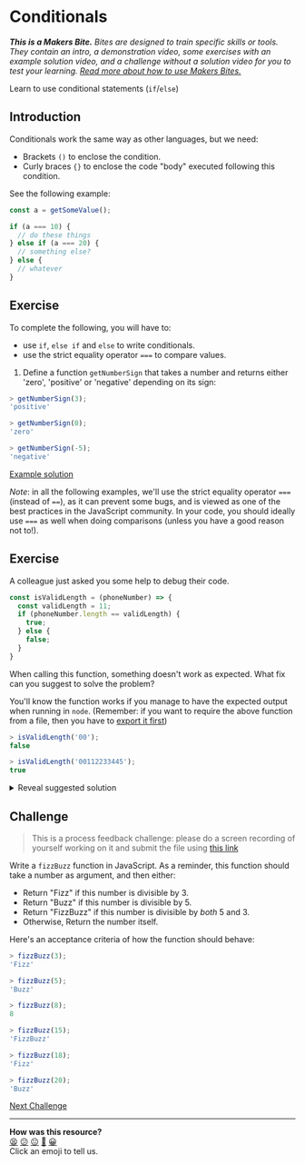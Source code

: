 # Conditionals

_**This is a Makers Bite.** Bites are designed to train specific skills or tools. They
contain an intro, a demonstration video, some exercises with an example solution video,
and a challenge without a solution video for you to test your learning. [Read more about
how to use Makers
Bites.](https://github.com/makersacademy/course/blob/main/labels/bites.md)_

Learn to use conditional statements (`if`/`else`)

## Introduction

Conditionals work the same way as other languages, but we need:
  * Brackets `()` to enclose the condition.
  * Curly braces `{}` to enclose the code "body" executed following this condition.

See the following example:
```js
const a = getSomeValue();

if (a === 10) {
  // do these things
} else if (a === 20) {
  // something else?
} else {
  // whatever
}
```
## Exercise

To complete the following, you will have to:
 * use `if`, `else if` and `else` to write conditionals.
 * use the strict equality operator `===` to compare values.

1. Define a function `getNumberSign` that takes a number and returns either 'zero',
   'positive' or 'negative' depending on its sign:

```javascript
> getNumberSign(3);
'positive'

> getNumberSign(0);
'zero'

> getNumberSign(-5);
'negative'
```

[Example solution](https://www.youtube.com/watch?v=pT9kAUK_kmY)

*Note*: in all the following examples, we'll use the strict equality operator `===`
(instead of `==`), as it can prevent some bugs, and is viewed as one of the best practices
in the JavaScript community. In your code, you should ideally use `===` as well when doing
comparisons (unless you have a good reason not to!).


## Exercise

A colleague just asked you some help to debug their code.

```javascript
const isValidLength = (phoneNumber) => {
  const validLength = 11;
  if (phoneNumber.length == validLength) {
    true;
  } else {
    false;
  }
}
```

When calling this function, something doesn't work as expected. What fix can you suggest
to solve the problem? 

You'll know the function works if you manage to have the expected output when running in
`node`. (Remember: if you want to require the above function from a file, then you have to [export it first](./04_functions.md#Exporting-a-function))

```javascript
> isValidLength('00');
false

> isValidLength('00112233445');
true
```

<details>
<summary>Reveal suggested solution</summary>

The original function simply wasn't returning anything. 

Take a look at the updated code, and see if you can answer the questions below.

```javascript
const isValidLength = (phoneNumber) => {
  const validLength = 11;
  if (phoneNumber.length === validLength) {
    return true;
  } else {
    return false;
  }
}

// tests, for running in the terminal with node filename.js
console.log("Check if 00 is valid", isValidLength('00'));
console.log("Check if 00112233445 is valid", isValidLength('00112233445'));
```

<details>
<summary>Why do I need two return statements?</summary>

Remember: We use `if..else` to control the flow of our program. Every possible path needs to return a value.
</details> 

<details>
<summary>What did I change to get strict equality?</summary>

I changed `==` to `===`

This change wasn't necessary to make the program work. But it's a good habit to get into.
</details>

</details>


## Challenge

> This is a process feedback challenge: please do a screen recording of yourself working on it and submit the file using [this link](https://airtable.com/shrNFgNkPWr3d63Db?prefill_Item=jsfun_1)

Write a `fizzBuzz` function in JavaScript. As a reminder, this function should take a
number as argument, and then either:
  * Return "Fizz" if this number is divisible by 3.
  * Return "Buzz" if this number is divisible by 5.
  * Return "FizzBuzz" if this number is divisible by *both* 5 and 3.
  * Otherwise, Return the number itself.

Here's an acceptance criteria of how the function should behave:
```js
> fizzBuzz(3); 
'Fizz'

> fizzBuzz(5);
'Buzz'

> fizzBuzz(8);
8

> fizzBuzz(15);
'FizzBuzz'

> fizzBuzz(18);
'Fizz'

> fizzBuzz(20);
'Buzz'
```

[Next Challenge](06_loops.md)

<!-- BEGIN GENERATED SECTION DO NOT EDIT -->

---

**How was this resource?**  
[😫](https://airtable.com/shrUJ3t7KLMqVRFKR?prefill_Repository=makersacademy%2Fjavascript-fundamentals&prefill_File=bites%2F05_conditionals.md&prefill_Sentiment=😫) [😕](https://airtable.com/shrUJ3t7KLMqVRFKR?prefill_Repository=makersacademy%2Fjavascript-fundamentals&prefill_File=bites%2F05_conditionals.md&prefill_Sentiment=😕) [😐](https://airtable.com/shrUJ3t7KLMqVRFKR?prefill_Repository=makersacademy%2Fjavascript-fundamentals&prefill_File=bites%2F05_conditionals.md&prefill_Sentiment=😐) [🙂](https://airtable.com/shrUJ3t7KLMqVRFKR?prefill_Repository=makersacademy%2Fjavascript-fundamentals&prefill_File=bites%2F05_conditionals.md&prefill_Sentiment=🙂) [😀](https://airtable.com/shrUJ3t7KLMqVRFKR?prefill_Repository=makersacademy%2Fjavascript-fundamentals&prefill_File=bites%2F05_conditionals.md&prefill_Sentiment=😀)  
Click an emoji to tell us.

<!-- END GENERATED SECTION DO NOT EDIT -->
